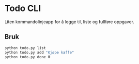 # Todo CLI

Liten kommandolinjeapp for å legge til, liste og fullføre oppgaver.

## Bruk
```bash
python todo.py list
python todo.py add "Kjøpe kaffe"
python todo.py done 0
